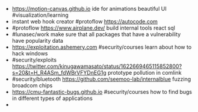 - https://motion-canvas.github.io ide for animations beautiful UI #visualization/learning
- instant web hook creator #protoflow https://autocode.com
- #protoflow https://www.airplane.dev/ build internal tools react sql
- #lunasec/work make sure that all packages that have a vulnerability have popularity data
- https://exploitation.ashemery.com #security/courses learn about how to hack windows
- #security/exploits https://twitter.com/kinugawamasato/status/1622669465115852800?s=20&t=H_R4ASm_fdWBrVFYDnEG1g prototype pollution in comlink
- #security/bluetooth https://github.com/seemoo-lab/internalblue fuzzing broadcom chips
- https://cmu-fantastic-bugs.github.io #security/courses how to find bugs in different types of applications
-